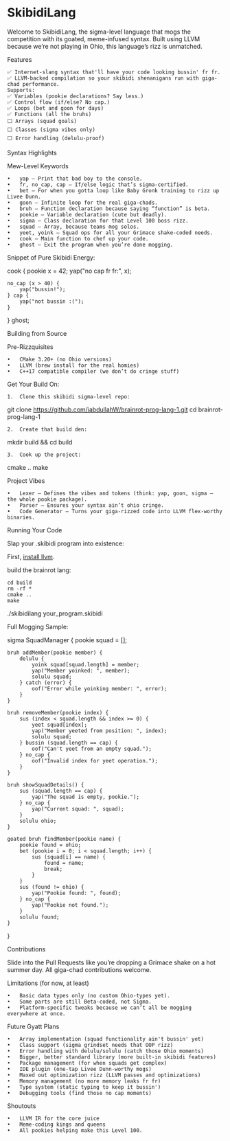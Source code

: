 # SkibidiLang

Welcome to SkibidiLang, the sigma-level language that mogs the competition with its goated, meme-infused syntax. Built using LLVM because we’re not playing in Ohio, this language’s rizz is unmatched.

Features

    ✅ Internet-slang syntax that'll have your code looking bussin' fr fr.
    ✅ LLVM-backed compilation so your skibidi shenanigans run with giga-chad performance.
    Supports:
    ✅ Variables (pookie declarations? Say less.)
    ✅ Control flow (if/else? No cap.)
    ✅ Loops (bet and goon for days)
    ✅ Functions (all the bruhs)
    ⬜️ Arrays (squad goals)
    ⬜️ Classes (sigma vibes only)
    ⬜️ Error handling (delulu-proof)

Syntax Highlights

Mew-Level Keywords

	•	yap – Print that bad boy to the console.
	•	fr, no_cap, cap – If/else logic that’s sigma-certified.
	•	bet – For when you gotta loop like Baby Gronk training to rizz up Livee Dunn.
	•	goon – Infinite loop for the real giga-chads.
	•	bruh – Function declaration because saying “function” is beta.
	•	pookie – Variable declaration (cute but deadly).
	•	sigma – Class declaration for that Level 100 boss rizz.
	•	squad – Array, because teams mog solos.
	•	yeet, yoink – Squad ops for all your Grimace shake-coded needs.
	•	cook – Main function to chef up your code.
	•	ghost – Exit the program when you’re done mogging.

Snippet of Pure Skibidi Energy:

cook {
    pookie x = 42;
    yap("no cap fr fr:", x);

    no_cap (x > 40) {
        yap("bussin!");
    } cap {
        yap("not bussin :(");
    }
}
ghost;

Building from Source

Pre-Rizzquisites

	•	CMake 3.20+ (no Ohio versions)
	•	LLVM (brew install for the real homies)
	•	C++17 compatible compiler (we don’t do cringe stuff)

Get Your Build On:

	1.	Clone this skibidi sigma-level repo:

git clone https://github.com/iabdullahW/brainrot-prog-lang-1.git
cd brainrot-prog-lang-1

	2.	Create that build den:

mkdir build && cd build

	3.	Cook up the project:

cmake ..
make

Project Vibes

	•	Lexer – Defines the vibes and tokens (think: yap, goon, sigma – the whole pookie package).
	•	Parser – Ensures your syntax ain’t ohio cringe.
	•	Code Generator – Turns your giga-rizzed code into LLVM flex-worthy binaries.

Running Your Code

Slap your .skibidi program into existence:

First, [install llvm](https://llvm.org/docs/GettingStarted.html).

build the brainrot lang:

```
cd build 
rm -rf *
cmake ..
make
```

./skibidilang your_program.skibidi

Full Mogging Sample:

sigma SquadManager {
    pookie squad = []; 

    bruh addMember(pookie member) {
        delulu {
            yoink squad[squad.length] = member;
            yap("Member yoinked: ", member);
            solulu squad;
        } catch (error) {
            oof("Error while yoinking member: ", error);
        }
    }

    bruh removeMember(pookie index) {
        sus (index < squad.length && index >= 0) {
            yeet squad[index];
            yap("Member yeeted from position: ", index);
            solulu squad;
        } bussin (squad.length == cap) {
            oof("Can't yeet from an empty squad.");
        } no_cap {
            oof("Invalid index for yeet operation.");
        }
    }

    bruh showSquadDetails() {
        sus (squad.length == cap) {
            yap("The squad is empty, pookie.");
        } no_cap {
            yap("Current squad: ", squad);
        }
        solulu ohio;
    }

    goated bruh findMember(pookie name) {
        pookie found = ohio;
        bet (pookie i = 0; i < squad.length; i++) {
            sus (squad[i] == name) {
                found = name;
                break;
            }
        }
        sus (found != ohio) {
            yap("Pookie found: ", found);
        } no_cap {
            yap("Pookie not found.");
        }
        solulu found;
    }
}

Contributions

Slide into the Pull Requests like you’re dropping a Grimace shake on a hot summer day. All giga-chad contributions welcome.

Limitations (for now, at least)

	•	Basic data types only (no custom Ohio-types yet).
	•	Some parts are still Beta-coded, not Sigma.
	•	Platform-specific tweaks because we can’t all be mogging everywhere at once.

Future Gyatt Plans

	•	Array implementation (squad functionality ain't bussin' yet)
	•	Class support (sigma grindset needs that OOP rizz)
	•	Error handling with delulu/solulu (catch those Ohio moments)
	•	Bigger, better standard library (more built-in skibidi features)
	•	Package management (for when squads get complex)
	•	IDE plugin (one-tap Livee Dunn-worthy mogs)
	•	Maxed out optimization rizz (LLVM passes and optimizations)
	•	Memory management (no more memory leaks fr fr)
	•	Type system (static typing to keep it bussin')
	•	Debugging tools (find those no cap moments)

Shoutouts

	•	LLVM IR for the core juice
	•	Meme-coding kings and queens
	•	All pookies helping make this Level 100.
